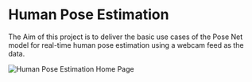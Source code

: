 # Human Pose Estimation
The Aim of this project is to deliver the basic use cases of the Pose Net model for real-time human pose estimation using a webcam feed as the data. 

![Human Pose Estimation Home Page](https://user-images.githubusercontent.com/70815899/218476373-b1d94333-62fd-4adb-b0cd-4c819f8f3676.png)
